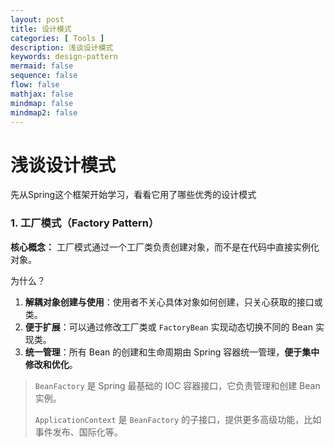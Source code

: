 ```yaml
---
layout: post
title: 设计模式
categories: [ Tools ]
description: 浅谈设计模式
keywords: design-pattern
mermaid: false
sequence: false
flow: false
mathjax: false
mindmap: false
mindmap2: false
---
```


# 浅谈设计模式

先从Spring这个框架开始学习，看看它用了哪些优秀的设计模式

### **1. 工厂模式（Factory Pattern）**

**核心概念：**
工厂模式通过一个工厂类负责创建对象，而不是在代码中直接实例化对象。

为什么？

1. **解耦对象创建与使用**：使用者不关心具体对象如何创建，只关心获取的接口或类。
2. **便于扩展**：可以通过修改工厂类或 `FactoryBean` 实现动态切换不同的 Bean 实现类。
3. **统一管理**：所有 Bean 的创建和生命周期由 Spring 容器统一管理，**便于集中修改和优化**。



> `BeanFactory` 是 Spring 最基础的 IOC 容器接口，它负责管理和创建 Bean 实例。
>
> `ApplicationContext` 是 `BeanFactory` 的子接口，提供更多高级功能，比如事件发布、国际化等。
>
> 





